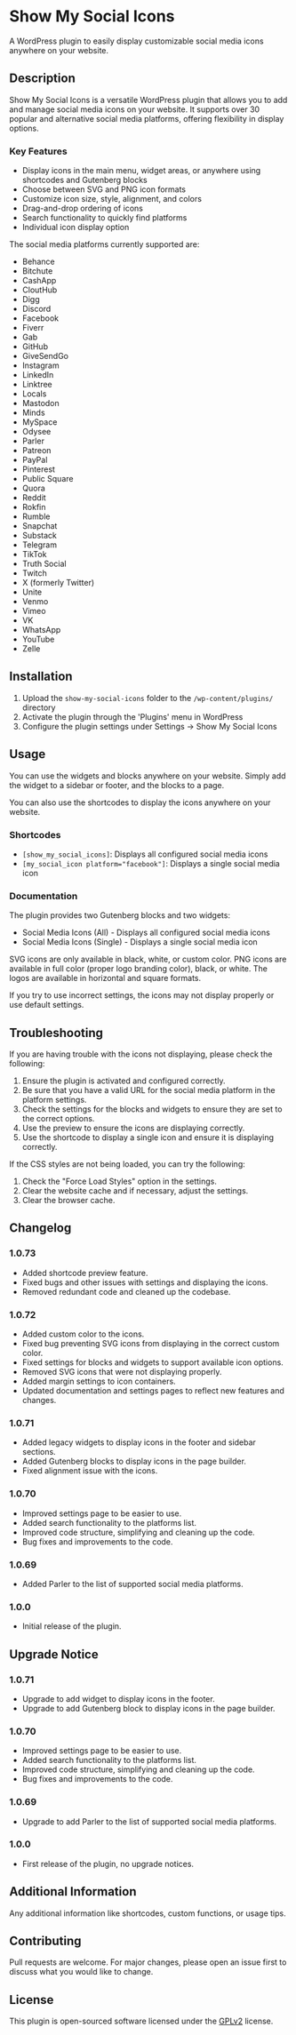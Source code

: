 # Show My Social Icons

A WordPress plugin to easily display customizable social media icons anywhere on your website.

## Description

Show My Social Icons is a versatile WordPress plugin that allows you to add and manage social media icons on your website. It supports over 30 popular and alternative social media platforms, offering flexibility in display options.

### Key Features

- Display icons in the main menu, widget areas, or anywhere using shortcodes and Gutenberg blocks
- Choose between SVG and PNG icon formats
- Customize icon size, style, alignment, and colors
- Drag-and-drop ordering of icons
- Search functionality to quickly find platforms
- Individual icon display option

The social media platforms currently supported are: 
- Behance
- Bitchute
- CashApp
- CloutHub
- Digg
- Discord
- Facebook
- Fiverr
- Gab
- GitHub
- GiveSendGo
- Instagram
- LinkedIn
- Linktree
- Locals
- Mastodon
- Minds
- MySpace
- Odysee
- Parler
- Patreon
- PayPal
- Pinterest
- Public Square
- Quora
- Reddit
- Rokfin
- Rumble
- Snapchat
- Substack
- Telegram
- TikTok
- Truth Social
- Twitch
- X (formerly Twitter)
- Unite
- Venmo
- Vimeo
- VK
- WhatsApp
- YouTube
- Zelle

## Installation

1. Upload the `show-my-social-icons` folder to the `/wp-content/plugins/` directory
2. Activate the plugin through the 'Plugins' menu in WordPress
3. Configure the plugin settings under Settings -> Show My Social Icons

## Usage

You can use the widgets and blocks anywhere on your website. Simply add the widget to a sidebar or footer, and the blocks to a page.

You can also use the shortcodes to display the icons anywhere on your website. 

### Shortcodes

- `[show_my_social_icons]`: Displays all configured social media icons
- `[my_social_icon platform="facebook"]`: Displays a single social media icon

### Documentation

The plugin provides two Gutenberg blocks and two widgets:
- Social Media Icons (All) - Displays all configured social media icons
- Social Media Icons (Single) - Displays a single social media icon

SVG icons are only available in black, white, or custom color.
PNG icons are available in full color (proper logo branding color), black, or white. The logos are available in horizontal and square formats.

If you try to use incorrect settings, the icons may not display properly or use default settings.

## Troubleshooting

If you are having trouble with the icons not displaying, please check the following:

1. Ensure the plugin is activated and configured correctly.
2. Be sure that you have a valid URL for the social media platform in the platform settings.
3. Check the settings for the blocks and widgets to ensure they are set to the correct options.
4. Use the preview to ensure the icons are displaying correctly.
5. Use the shortcode to display a single icon and ensure it is displaying correctly.    

If the CSS styles are not being loaded, you can try the following:

1. Check the "Force Load Styles" option in the settings.
2. Clear the website cache and if necessary, adjust the settings. 
3. Clear the browser cache.

## Changelog

### 1.0.73
- Added shortcode preview feature.
- Fixed bugs and other issues with settings and displaying the icons.
- Removed redundant code and cleaned up the codebase.

### 1.0.72
- Added custom color to the icons.
- Fixed bug preventing SVG icons from displaying in the correct custom color.
- Fixed settings for blocks and widgets to support available icon options. 
- Removed SVG icons that were not displaying properly.
- Added margin settings to icon containers.
- Updated documentation and settings pages to reflect new features and changes.

### 1.0.71
- Added legacy widgets to display icons in the footer and sidebar sections.
- Added Gutenberg blocks to display icons in the page builder.
- Fixed alignment issue with the icons.

### 1.0.70
- Improved settings page to be easier to use.
- Added search functionality to the platforms list.
- Improved code structure, simplifying and cleaning up the code.
- Bug fixes and improvements to the code.

### 1.0.69
- Added Parler to the list of supported social media platforms.

### 1.0.0
- Initial release of the plugin.

## Upgrade Notice

### 1.0.71
- Upgrade to add widget to display icons in the footer.
- Upgrade to add Gutenberg block to display icons in the page builder.

### 1.0.70
- Improved settings page to be easier to use.
- Added search functionality to the platforms list.
- Improved code structure, simplifying and cleaning up the code.
- Bug fixes and improvements to the code.

### 1.0.69
- Upgrade to add Parler to the list of supported social media platforms.

### 1.0.0
- First release of the plugin, no upgrade notices.

## Additional Information
Any additional information like shortcodes, custom functions, or usage tips.

## Contributing
Pull requests are welcome. For major changes, please open an issue first to discuss what you would like to change.

## License
This plugin is open-sourced software licensed under the [GPLv2](https://www.gnu.org/licenses/gpl-2.0.html) license.